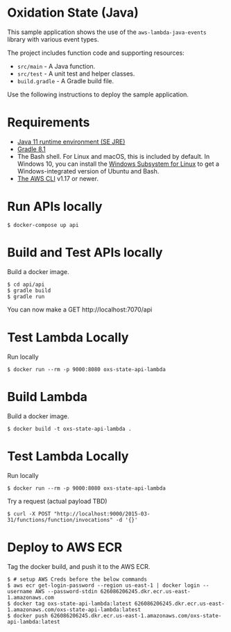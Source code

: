 # Oxidation State (Java)

This sample application shows the use of the `aws-lambda-java-events` library with various event types.


The project includes function code and supporting resources:
- `src/main` - A Java function.
- `src/test` - A unit test and helper classes.
- `build.gradle` - A Gradle build file.

Use the following instructions to deploy the sample application.

# Requirements
- [Java 11 runtime environment (SE JRE)](https://www.oracle.com/java/technologies/javase-downloads.html)
- [Gradle 8.1](https://gradle.org/releases/)
- The Bash shell. For Linux and macOS, this is included by default. In Windows 10, you can install the [Windows Subsystem for Linux](https://docs.microsoft.com/en-us/windows/wsl/install-win10) to get a Windows-integrated version of Ubuntu and Bash.
- [The AWS CLI](https://docs.aws.amazon.com/cli/latest/userguide/cli-chap-install.html) v1.17 or newer.

# Run APIs locally

    $ docker-compose up api

# Build and Test APIs locally

Build a docker image.

    $ cd api/api
    $ gradle build
    $ gradle run

You can now make a GET http://localhost:7070/api

# Test Lambda Locally

Run locally

    $ docker run --rm -p 9000:8080 oxs-state-api-lambda


# Build Lambda

Build a docker image.

    $ docker build -t oxs-state-api-lambda .

# Test Lambda Locally

Run locally

    $ docker run --rm -p 9000:8080 oxs-state-api-lambda

Try a request (actual payload TBD)

    $ curl -X POST "http://localhost:9000/2015-03-31/functions/function/invocations" -d '{}'

# Deploy to AWS ECR
Tag the docker build, and push it to the AWS ECR.

    $ # setup AWS Creds before the below commands
    $ aws ecr get-login-password --region us-east-1 | docker login --username AWS --password-stdin 626086206245.dkr.ecr.us-east-1.amazonaws.com
    $ docker tag oxs-state-api-lambda:latest 626086206245.dkr.ecr.us-east-1.amazonaws.com/oxs-state-api-lambda:latest
    $ docker push 626086206245.dkr.ecr.us-east-1.amazonaws.com/oxs-state-api-lambda:latest
